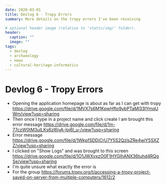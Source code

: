 ```yaml
---
date: 2020-03-01
title: Devlog 6 - Tropy Errors
summary: More details on the tropy errors I've been receiving

# optional header image (relative to 'static/img/' folder).
header:
  caption: ""
  image: ""
tags:
  - devlog
  - archaeology
  - news
  - cultural-heritage-informatics
---
```


# Devlog 6 - Tropy Errors

* Opening the application homepage is about as far as I can get with tropy https://drive.google.com/file/d/1MVX7s6M1KpwHfto9vbPTaMl33lYmqUWm/view?usp=sharing
* Then once I type in a project name and click create I am brought this error message https://drive.google.com/file/d/1m-77czW0tM3ulLKs6zl6jvA-lpj6l_u-/view?usp=sharing
* Error message https://drive.google.com/file/d/1WkpfSDDiCrU7Y5S2QzlsZRe4wiY5SXZZ/view?usp=sharing
* I clicked on "Show Logs" and was brought to this screen https://drive.google.com/file/d/1O1JWXvxzO0F1HYGlhANX36tuhd4RQgSe/view?usp=sharing
* I'm quite unsure what exactly the error is
* For the group https://forums.tropy.org/t/accessing-a-tropy-project-saved-on-server-from-multiple-computers/1612/2
